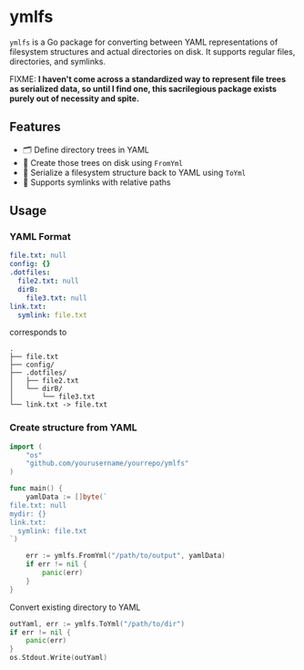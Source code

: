 # ymlfs

`ymlfs` is a Go package for converting between YAML representations of filesystem structures and actual directories on disk. It supports regular files, directories, and symlinks.

FIXME: **I haven't come across a standardized way to represent file trees as serialized data, so until I find one, this sacrilegious package exists purely out of necessity and spite.**

## Features

- 🗂️ Define directory trees in YAML
- 🧾 Create those trees on disk using `FromYml`
- 🔁 Serialize a filesystem structure back to YAML using `ToYml`
- 🔗 Supports symlinks with relative paths

## Usage

### YAML Format

```yml
file.txt: null
config: {}
.dotfiles:
  file2.txt: null
  dirB:
    file3.txt: null
link.txt:
  symlink: file.txt
```

corresponds to

```text
.
├── file.txt
├── config/
├── .dotfiles/
│   ├── file2.txt
│   └── dirB/
│       └── file3.txt
└── link.txt -> file.txt
```

### Create structure from YAML

```go
import (
    "os"
    "github.com/yourusername/yourrepo/ymlfs"
)

func main() {
    yamlData := []byte(`
file.txt: null
mydir: {}
link.txt:
  symlink: file.txt
`)

    err := ymlfs.FromYml("/path/to/output", yamlData)
    if err != nil {
        panic(err)
    }
}
```

Convert existing directory to YAML

```go
outYaml, err := ymlfs.ToYml("/path/to/dir")
if err != nil {
    panic(err)
}
os.Stdout.Write(outYaml)
```